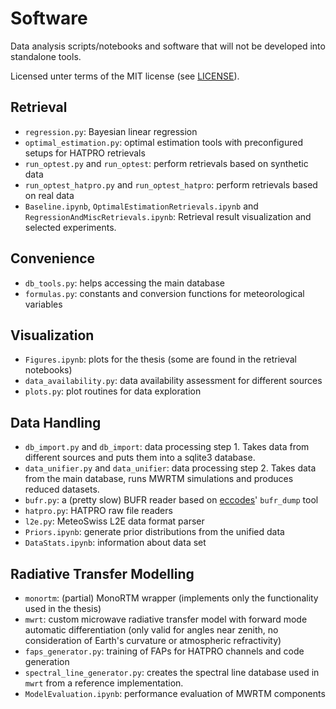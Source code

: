 # Software

Data analysis scripts/notebooks and software that will not be developed into standalone tools.

Licensed unter terms of the MIT license (see [LICENSE](LICENSE)).

## Retrieval

- `regression.py`: Bayesian linear regression
- `optimal_estimation.py`: optimal estimation tools with preconfigured setups for HATPRO retrievals
- `run_optest.py` and `run_optest`: perform retrievals based on synthetic data
- `run_optest_hatpro.py` and `run_optest_hatpro`: perform retrievals based on real data
- `Baseline.ipynb`, `OptimalEstimationRetrievals.ipynb` and `RegressionAndMiscRetrievals.ipynb`: Retrieval result visualization and selected experiments.

## Convenience

- `db_tools.py`: helps accessing the main database
- `formulas.py`: constants and conversion functions for meteorological variables

## Visualization

- `Figures.ipynb`: plots for the thesis (some are found in the retrieval notebooks)
- `data_availability.py`: data availability assessment for different sources
- `plots.py`: plot routines for data exploration

## Data Handling

- `db_import.py` and `db_import`: data processing step 1. Takes data from different sources and puts them into a sqlite3 database.
- `data_unifier.py` and `data_unifier`: data processing step 2. Takes data from the main database, runs MWRTM simulations and produces reduced datasets.
- `bufr.py`: a (pretty slow) BUFR reader based on [eccodes](https://software.ecmwf.int/wiki/display/ECC/ecCodes+Home)' `bufr_dump` tool
- `hatpro.py`: HATPRO raw file readers
- `l2e.py`: MeteoSwiss L2E data format parser
- `Priors.ipynb`: generate prior distributions from the unified data
- `DataStats.ipynb`: information about data set

## Radiative Transfer Modelling

- `monortm`: (partial) MonoRTM wrapper (implements only the functionality used in the thesis)
- `mwrt`: custom microwave radiative transfer model with forward mode automatic differentiation (only valid for angles near zenith, no consideration of Earth's curvature or atmospheric refractivity)
- `faps_generator.py`: training of FAPs for HATPRO channels and code generation
- `spectral_line_generator.py`: creates the spectral line database used in `mwrt` from a reference implementation.
- `ModelEvaluation.ipynb`: performance evaluation of MWRTM components


